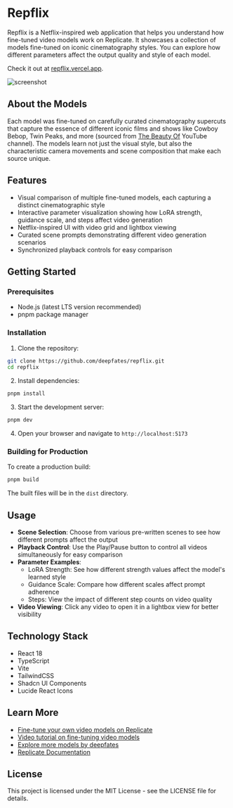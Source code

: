 # Repflix

Repflix is a Netflix-inspired web application that helps you understand how fine-tuned video models work on Replicate. It showcases a collection of models fine-tuned on iconic cinematography styles. You can explore how different parameters affect the output quality and style of each model.

Check it out at [repflix.vercel.app](https://repflix.vercel.app).

![screenshot](./screenshot.webp)

## About the Models

Each model was fine-tuned on carefully curated cinematography supercuts that capture the essence of different iconic films and shows like Cowboy Bebop, Twin Peaks, and more (sourced from [The Beauty Of](https://youtube.com/@TheBeautyOf) YouTube channel). The models learn not just the visual style, but also the characteristic camera movements and scene composition that make each source unique.

## Features

- Visual comparison of multiple fine-tuned models, each capturing a distinct cinematographic style
- Interactive parameter visualization showing how LoRA strength, guidance scale, and steps affect video generation
- Netflix-inspired UI with video grid and lightbox viewing
- Curated scene prompts demonstrating different video generation scenarios
- Synchronized playback controls for easy comparison

## Getting Started

### Prerequisites

- Node.js (latest LTS version recommended)
- pnpm package manager

### Installation

1. Clone the repository:
```bash
git clone https://github.com/deepfates/repflix.git
cd repflix
```

2. Install dependencies:
```bash
pnpm install
```

3. Start the development server:
```bash
pnpm dev
```

4. Open your browser and navigate to `http://localhost:5173`

### Building for Production

To create a production build:

```bash
pnpm build
```

The built files will be in the `dist` directory.

## Usage

- **Scene Selection**: Choose from various pre-written scenes to see how different prompts affect the output
- **Playback Control**: Use the Play/Pause button to control all videos simultaneously for easy comparison
- **Parameter Examples**: 
  - LoRA Strength: See how different strength values affect the model's learned style
  - Guidance Scale: Compare how different scales affect prompt adherence
  - Steps: View the impact of different step counts on video quality
- **Video Viewing**: Click any video to open it in a lightbox view for better visibility

## Technology Stack

- React 18
- TypeScript
- Vite
- TailwindCSS
- Shadcn UI Components
- Lucide React Icons

## Learn More

- [Fine-tune your own video models on Replicate](https://replicate.com/blog/fine-tune-video)
- [Video tutorial on fine-tuning video models](https://youtu.be/6fLp23kWpgM)
- [Explore more models by deepfates](https://replicate.com/deepfates)
- [Replicate Documentation](https://replicate.com/docs)

## License

This project is licensed under the MIT License - see the LICENSE file for details.
